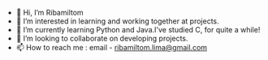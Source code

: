 - 👋 Hi, I’m Ribamiltom
- 👀 I’m interested in learning and working together at projects.
- 🌱 I’m currently learning Python and Java.I've studied C, for quite a while!
- 💞️ I’m looking to collaborate on developing projects.
- 📫 How to reach me : email - ribamiltom.lima@gmail.com

<!---
ribamate/ribamate is a ✨ special ✨ repository because its `README.md` (this file) appears on your GitHub profile.
You can click the Preview link to take a look at your changes.
--->

